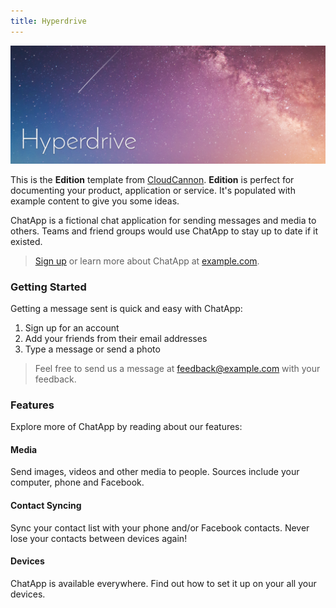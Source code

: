 ```yaml
---
title: Hyperdrive
---
```



![](/uploads/logo.png)

This is the **Edition** template from [CloudCannon](http://cloudcannon.com/). **Edition** is perfect for documenting your product, application or service. It's populated with example content to give you some ideas.

ChatApp is a fictional chat application for sending messages and media to others. Teams and friend groups would use ChatApp to stay up to date if it existed.

> [Sign up](http://example.com/signup) or learn more about ChatApp at [example.com](http://example.com/).

### Getting Started

Getting a message sent is quick and easy with ChatApp:

1. Sign up for an account
2. Add your friends from their email addresses
3. Type a message or send a photo

> Feel free to send us a message at [&#102;&#101;&#101;&#100;&#098;&#097;&#099;&#107;&#064;&#101;&#120;&#097;&#109;&#112;&#108;&#101;&#046;&#099;&#111;&#109;](&#109;&#097;&#105;&#108;&#116;&#111;:&#102;&#101;&#101;&#100;&#098;&#097;&#099;&#107;&#064;&#101;&#120;&#097;&#109;&#112;&#108;&#101;&#046;&#099;&#111;&#109;) with your feedback.

### Features

Explore more of ChatApp by reading about our features:

#### Media

Send images, videos and other media to people. Sources include your computer, phone and Facebook.

#### Contact Syncing

Sync your contact list with your phone and/or Facebook contacts. Never lose your contacts between devices again!

#### Devices

ChatApp is available everywhere. Find out how to set it up on your all your devices.